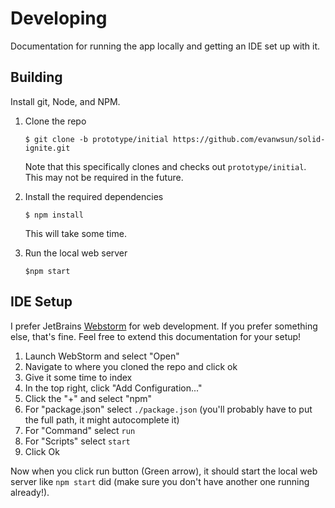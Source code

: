 # Developing
Documentation for running the app locally and getting an IDE set up with it.

## Building
Install git, Node, and NPM.

1. Clone the repo
   
   `$ git clone -b prototype/initial https://github.com/evanwsun/solid-ignite.git`
   
   Note that this specifically clones and checks out `prototype/initial`. This may not be required in the future.
2. Install the required dependencies
   
   `$ npm install`

   This will take some time.
3. Run the local web server
   
   `$npm start`

## IDE Setup
I prefer JetBrains [Webstorm](https://www.jetbrains.com/webstorm/) for web development. If you prefer something else, that's fine. Feel free to extend this documentation for your setup!

1. Launch WebStorm and select "Open"
2. Navigate to where you cloned the repo and click ok
3. Give it some time to index
4. In the top right, click "Add Configuration..."
5. Click the "+" and select "npm"
6. For "package.json" select `./package.json` (you'll probably have to put the full path, it might autocomplete it)
7. For "Command" select `run`
8. For "Scripts" select `start`
9. Click Ok

Now when you click run button (Green arrow), it should start the local web server like `npm start` did (make sure you don't have another one running already!).